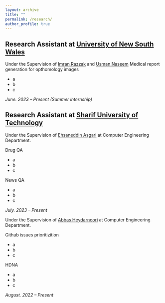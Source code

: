 ```yaml
---
layout: archive
title: ""
permalink: /research/
author_profile: true
---
```

## Research Assistant at [University of New South Wales](https://www.unsw.edu.au/)
Under the Supervision of  [Imran Razzak](https://scholar.google.com/citations?user=GlXI4N8AAAAJ&hl=en) and [Usman Naseem](https://scholar.google.com/citations?user=61Ou1P8AAAAJ&hl=en)
Medical report generation for opthomology images
- a
- b
- c

*June. 2023 – Present (Summer internship)*

## Research Assistant at [Sharif University of Technology](https://aut.ac.ir/)
Under the Supervision of  [Ehsaneddin Asgari](https://scholar.google.com/citations?user=lIVvIFsAAAAJ&hl=en) at Computer Engineering Department.

Drug QA
- a
- b
- c

News QA
- a
- b
- c
  
*July. 2023 – Present*

Under the Supervision of  [Abbas Heydarnoori](https://scholar.google.com/citations?user=s5vgK3kAAAAJ&hl=en) at Computer Engineering Department.

Github issues prioritizition
- a
- b
- c

HDNA
- a
- b
- c
  
*August. 2022 – Present*

